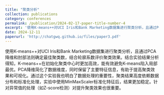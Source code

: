 ```yaml
---
title: "聚类分析"
collection: publications
category: conferences
permalink: /publication/2024-02-17-paper-title-number-4
excerpt: '使用K-means++对UCI Iris和Bank Marketing数据集进行聚类分析，且通过PCA降维和肘部法则确定最佳聚类数，结合轮廓系数评价聚类效果.'
date: 2024-12-11
paperurl: 'http://chatgwq.github.io/files/paper3.pdf'
---
```


使用K-means++对UCI Iris和Bank Marketing数据集进行聚类分析，且通过PCA降维和肘部法则确定最佳聚类数，结合轮廓系数评价聚类效果。结合实验结果分析得知，K-means++在初始化聚类中心时更加高效，能有效避免K-means陷入局部最优。PCA降维简化了数据维度，同时保留了主要特征信息，有助于提高聚类效果和可视化。通过这个实验我也明白了数据处理的重要性，聚类结果高度依赖数据分布和标准化处理，实验中使用MinMaxScaler标准化特征后，结果更加稳定。针对异常值的处理（如Z-score检测）对提升聚类效果也很重要。
